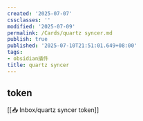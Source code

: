 ```yaml
---
created: '2025-07-07'
cssclasses: ''
modified: '2025-07-09'
permalink: /Cards/quartz syncer.md
publish: true
published: '2025-07-10T21:51:01.649+08:00'
tags:
- obsidian插件
title: quartz syncer
---
```

## token

[[📥 Inbox/quartz syncer token]]
